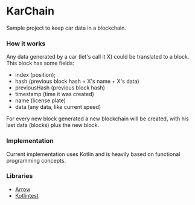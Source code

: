 # KarChain

Sample project to keep car data in a blockchain.

### How it works

Any data generated by a car (let's call it X) could be translated to a block. This block has some fields: 
  - index (position);
  - hash (previous block hash + X's name + X's data)
  - previousHash (previous block hash)
  - timestamp (time it was created)
  - name (license plate)
  - data (any data, like current speed)

For every new block generated a new blockchain will be created, with his last data (blocks) plus the new block.
  
### Implementation

Current implementation uses Kotlin and is heavily based on functional programming concepts.

### Libraries
- [Arrow](https://arrow-kt.io/)
- [Kotlintest](https://github.com/kotlintest/kotlintest)
